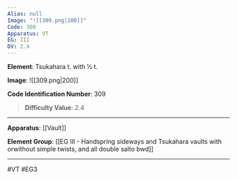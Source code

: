 ```yaml
---
Alias: null
Image: "![[309.png|200]]"
Code: 309
Apparatus: VT
EG: III
DV: 2.4
---
```

**Element**: Tsukahara t. with 1⁄2 t.

**Image**:
![[309.png|200]]

**Code Identification Number**: 309

>**Difficulty Value**: 2.4

___
**Apparatus**: [[Vault]]

**Element Group**: [[EG III - Handspring sideways and Tsukahara vaults with orwithout simple twists, and all double salto bwd]]
___
#VT #EG3
